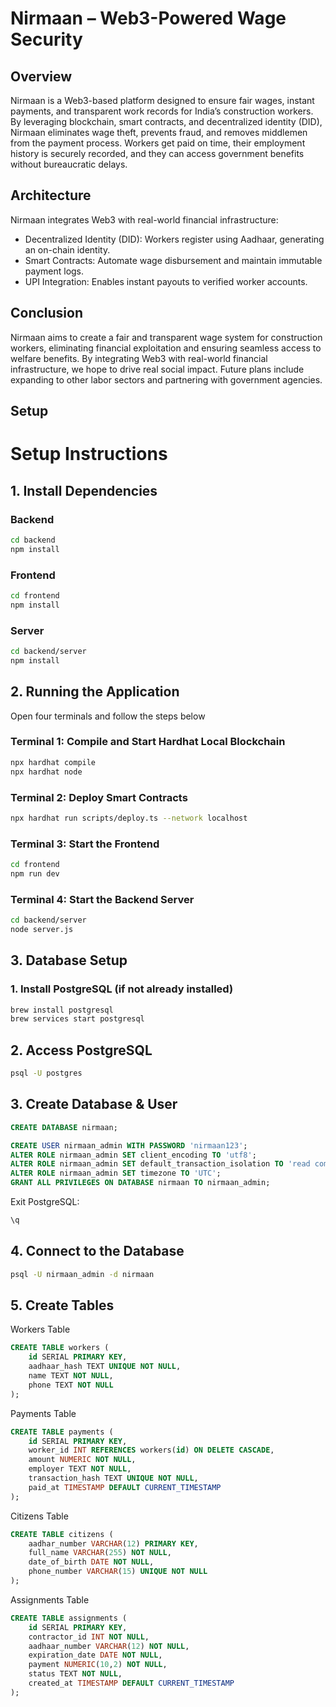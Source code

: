 # Nirmaan – Web3-Powered Wage Security

## Overview
Nirmaan is a Web3-based platform designed to ensure fair wages, instant payments, and transparent work records for India’s construction workers. By leveraging blockchain, smart contracts, and decentralized identity (DID), Nirmaan eliminates wage theft, prevents fraud, and removes middlemen from the payment process. Workers get paid on time, their employment history is securely recorded, and they can access government benefits without bureaucratic delays.


## Architecture
Nirmaan integrates Web3 with real-world financial infrastructure:

- Decentralized Identity (DID): Workers register using Aadhaar, generating an on-chain identity.
- Smart Contracts: Automate wage disbursement and maintain immutable payment logs.
- UPI Integration: Enables instant payouts to verified worker accounts.


## Conclusion
Nirmaan aims to create a fair and transparent wage system for construction workers, eliminating financial exploitation and ensuring seamless access to welfare benefits. By integrating Web3 with real-world financial infrastructure, we hope to drive real social impact. Future plans include expanding to other labor sectors and partnering with government agencies.

## Setup

# Setup Instructions  

## 1. Install Dependencies  

### Backend  
```sh
cd backend  
npm install
```

### Frontend
```sh
cd frontend
npm install
```

### Server
```sh
cd backend/server
npm install
```

## 2. Running the Application
Open four terminals and follow the steps below

### Terminal 1: Compile and Start Hardhat Local Blockchain
```sh
npx hardhat compile  
npx hardhat node
```

### Terminal 2: Deploy Smart Contracts
```sh
npx hardhat run scripts/deploy.ts --network localhost
```

### Terminal 3: Start the Frontend
```sh
cd frontend  
npm run dev
```

### Terminal 4: Start the Backend Server
```sh
cd backend/server  
node server.js  
```

## 3. Database Setup
### 1. Install PostgreSQL (if not already installed)
```sh
brew install postgresql  
brew services start postgresql
```

## 2. Access PostgreSQL
```sh
psql -U postgres
```

## 3. Create Database & User
```sql
CREATE DATABASE nirmaan;  

CREATE USER nirmaan_admin WITH PASSWORD 'nirmaan123';  
ALTER ROLE nirmaan_admin SET client_encoding TO 'utf8';  
ALTER ROLE nirmaan_admin SET default_transaction_isolation TO 'read committed';  
ALTER ROLE nirmaan_admin SET timezone TO 'UTC';  
GRANT ALL PRIVILEGES ON DATABASE nirmaan TO nirmaan_admin;
```

Exit PostgreSQL:

```sh
\q
```
  
## 4. Connect to the Database
```sh
psql -U nirmaan_admin -d nirmaan
```
 
## 5. Create Tables
Workers Table
```sql
CREATE TABLE workers (  
    id SERIAL PRIMARY KEY,  
    aadhaar_hash TEXT UNIQUE NOT NULL,  
    name TEXT NOT NULL,  
    phone TEXT NOT NULL  
);
```

Payments Table
```sql
CREATE TABLE payments (  
    id SERIAL PRIMARY KEY,  
    worker_id INT REFERENCES workers(id) ON DELETE CASCADE,  
    amount NUMERIC NOT NULL,  
    employer TEXT NOT NULL,  
    transaction_hash TEXT UNIQUE NOT NULL,  
    paid_at TIMESTAMP DEFAULT CURRENT_TIMESTAMP  
);
```

Citizens Table
```sql
CREATE TABLE citizens (  
    aadhar_number VARCHAR(12) PRIMARY KEY,  
    full_name VARCHAR(255) NOT NULL,  
    date_of_birth DATE NOT NULL,  
    phone_number VARCHAR(15) UNIQUE NOT NULL  
);
```

Assignments Table
```sql
CREATE TABLE assignments (  
    id SERIAL PRIMARY KEY,  
    contractor_id INT NOT NULL,  
    aadhaar_number VARCHAR(12) NOT NULL,  
    expiration_date DATE NOT NULL,  
    payment NUMERIC(10,2) NOT NULL,  
    status TEXT NOT NULL,  
    created_at TIMESTAMP DEFAULT CURRENT_TIMESTAMP  
);  
```
